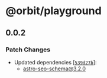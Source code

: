 # @orbit/playground

## 0.0.2

### Patch Changes

- Updated dependencies [[`539d27b`](https://github.com/codiume/orbit/commit/539d27b78e9dd1786ab13c48404a755f21d083cb)]:
  - astro-seo-schema@3.2.0
